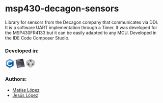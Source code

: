 # msp430-decagon-sensors
Library for sensors from the Decagon company that communicates via DDI. It is a software UART implementation through a Timer.
It was developed for the MSP430FR4133 but it can be easily adapted to any MCU. Developed in the IDE Code Composer Studio. 

### Developed in:
<p>
<img width="30" height="30" src="https://raw.githubusercontent.com/jesu95/jesu95/main/img/c-original.svg">
<img width="30" height="30" src="https://raw.githubusercontent.com/jesu95/jesu95/main/img/msp430.jpeg">
<img width="30" height="30" src="https://raw.githubusercontent.com/jesu95/jesu95/main/img/code_composer.jpg">
</p>

### Authors:

* [Matías López](https://github.com/matiflp/)
* [Jesús López](https://github.com/jesu95/)
